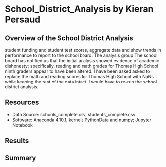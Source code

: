 # School_District_Analysis by Kieran Persaud

## Overview of the School District Analysis
student funding and student test scores, aggregate data and show trends in performance to report to the school board. The analysis group
The school board has notified us that the initial analysis showed evidence of academic dishonesty; specifically, reading and math grades for Thomas High School ninth graders appear to have been altered. I have been asked asked to replace the math and reading scores for Thomas High School with NaNs while keeping the rest of the data intact. I would have to re-run the school district analysis.

## Resources
- Data Source: schools_complete.csv, students_complete.csv
- Software: Anaconda 4.10.1, kernels PythonData and numpy; Jupyter Notebook 

## Results

## Summary 

